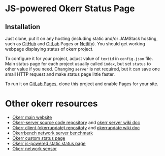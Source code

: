 # JS-powered Okerr Status Page

## Installation 
Just clone, put it on any hosting (including static and/or JAMStack hosting, such as [GitHub](https://pages.github.com/) and [GitLab](https://about.gitlab.com/stages-devops-lifecycle/pages/) Pages or [Netlify](https://netlify.com/)).
You should get working webpage displaying status of okerr project.

To configure it for your project, adjust value of `textid` in `config.json` file. 
Main status page for each project usually called `index`, but set `status` to other value if you need. Changing 
`server` is not required, but it can save one small HTTP request and make status page little faster.

To run it on [GitLab Pages](https://docs.gitlab.com/ee/user/project/pages/), clone this project and enable Pages for your site.

# Other okerr resources
- [Okerr main website](https://okerr.com/)
- [Okerr-server source code repository](gitlab.com/yaroslaff/okerr-dev/) and [okerr server wiki doc](https://gitlab.com/yaroslaff/okerr-dev/wikis/)
- [Okerr client (okerrupdate) repositoty](https://gitlab.com/yaroslaff/okerrupdate) and [okerrupdate wiki doc](https://gitlab.com/yaroslaff/okerrupdate/wikis/)
- [Okerrbench network server benchmark](https://gitlab.com/yaroslaff/okerrbench)
- [Okerr custom status page](https://gitlab.com/yaroslaff/okerr-status)
- [Okerr js-powered static status page](https://gitlab.com/yaroslaff/okerrstatusjs)
- [Okerr network sensor](https://gitlab.com/yaroslaff/sensor)
 
 
